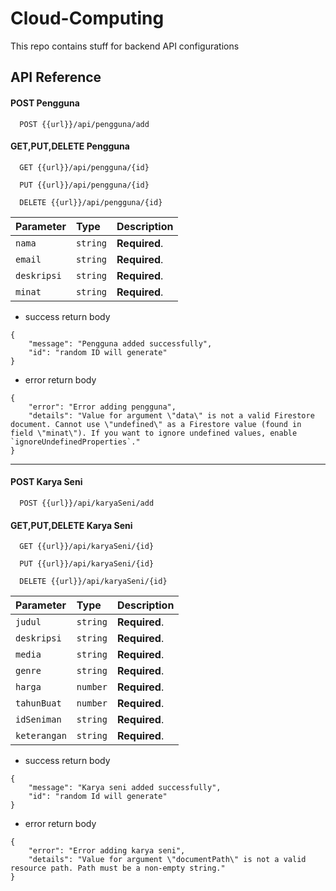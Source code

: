 # Cloud-Computing

This repo contains stuff for backend API configurations


## API Reference

#### POST Pengguna

```http
  POST {{url}}/api/pengguna/add
```

#### GET,PUT,DELETE Pengguna
```http
  GET {{url}}/api/pengguna/{id}
```
```http
  PUT {{url}}/api/pengguna/{id}
```
```http
  DELETE {{url}}/api/pengguna/{id}
```

| Parameter | Type     | Description                |
| :-------- | :------- | :------------------------- |
| `nama` | `string` | **Required**.|
| `email` | `string` | **Required**.|
| `deskripsi` | `string` | **Required**.|
| `minat` | `string` | **Required**.|

- success return body
```
{
    "message": "Pengguna added successfully",
    "id": "random ID will generate"
}
```

- error return body
```
{
    "error": "Error adding pengguna",
    "details": "Value for argument \"data\" is not a valid Firestore document. Cannot use \"undefined\" as a Firestore value (found in field \"minat\"). If you want to ignore undefined values, enable `ignoreUndefinedProperties`."
}
```
----
#### POST Karya Seni

```http
  POST {{url}}/api/karyaSeni/add
```

#### GET,PUT,DELETE Karya Seni
```http
  GET {{url}}/api/karyaSeni/{id}
```
```http
  PUT {{url}}/api/karyaSeni/{id}
```
```http
  DELETE {{url}}/api/karyaSeni/{id}
```
| Parameter | Type     | Description                |
| :-------- | :------- | :------------------------- |
| `judul` | `string` | **Required**.|
| `deskripsi` | `string` | **Required**.|
| `media` | `string` | **Required**.|
| `genre` | `string` | **Required**.|
| `harga` | `number` | **Required**.|
| `tahunBuat` | `number` | **Required**.|
| `idSeniman` | `string` | **Required**.|
| `keterangan` | `string` | **Required**.|

- success return body
```
{
    "message": "Karya seni added successfully",
    "id": "random Id will generate"
}
```

- error return body
```
{
    "error": "Error adding karya seni",
    "details": "Value for argument \"documentPath\" is not a valid resource path. Path must be a non-empty string."
}
```
